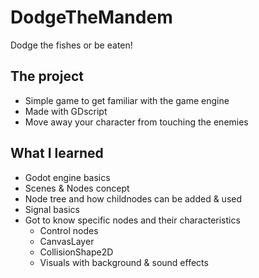 # DodgeTheMandem

Dodge the fishes or be eaten!

## The project
* Simple game to get familiar with the game engine
* Made with GDscript
* Move away your character from touching the enemies

## What I learned
* Godot engine basics
* Scenes & Nodes concept
* Node tree and how childnodes can be added & used
* Signal basics
* Got to know specific nodes and their characteristics
  * Control nodes
  * CanvasLayer
  * CollisionShape2D
  * Visuals with background & sound effects